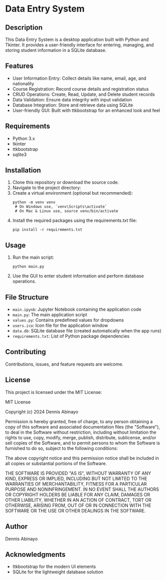 # Data Entry System

## Description
This Data Entry System is a desktop application built with Python and Tkinter. It provides a user-friendly interface for entering, managing, and storing student information in a SQLite database.

## Features
- User Information Entry: Collect details like name, email, age, and nationality
- Course Registration: Record course details and registration status
- CRUD Operations: Create, Read, Update, and Delete student records
- Data Validation: Ensure data integrity with input validation
- Database Integration: Store and retrieve data using SQLite
- User-friendly GUI: Built with ttkbootstrap for an enhanced look and feel

## Requirements
- Python 3.x
- tkinter
- ttkbootstrap
- sqlite3

## Installation
1. Clone this repository or download the source code.
2. Navigate to the project directory:
3. Create a virtual environment (optional but recommended):
   ```
   python -m venv venv
    # On Windows use, `venv\Scripts\activate`
    # On Mac & Linux use, source venv/bin/activate 
   ```
4. Install the required packages using the requirements.txt file:
   ```
   pip install -r requirements.txt
   ```
  

## Usage
1. Run the main script:
   ```
   python main.py
   ```
2. Use the GUI to enter student information and perform database operations.

## File Structure
- `main.ipynb`: Jupyter Notebook containing the application code
- `main.py`: The main application script
- `values.py`: Contains predefined values for dropdowns
- `users.ico`: Icon file for the application window
- `data.db`: SQLite database file (created automatically when the app runs)
- `requirements.txt`: List of Python package dependencies

## Contributing
Contributions, issues, and feature requests are welcome.

## License
This project is licensed under the MIT License:

MIT License

Copyright (c) 2024 Dennis Abinayo

Permission is hereby granted, free of charge, to any person obtaining a copy
of this software and associated documentation files (the "Software"), to deal
in the Software without restriction, including without limitation the rights
to use, copy, modify, merge, publish, distribute, sublicense, and/or sell
copies of the Software, and to permit persons to whom the Software is
furnished to do so, subject to the following conditions:

The above copyright notice and this permission notice shall be included in all
copies or substantial portions of the Software.

THE SOFTWARE IS PROVIDED "AS IS", WITHOUT WARRANTY OF ANY KIND, EXPRESS OR
IMPLIED, INCLUDING BUT NOT LIMITED TO THE WARRANTIES OF MERCHANTABILITY,
FITNESS FOR A PARTICULAR PURPOSE AND NONINFRINGEMENT. IN NO EVENT SHALL THE
AUTHORS OR COPYRIGHT HOLDERS BE LIABLE FOR ANY CLAIM, DAMAGES OR OTHER
LIABILITY, WHETHER IN AN ACTION OF CONTRACT, TORT OR OTHERWISE, ARISING FROM,
OUT OF OR IN CONNECTION WITH THE SOFTWARE OR THE USE OR OTHER DEALINGS IN THE
SOFTWARE.

## Author
Dennis Abinayo

## Acknowledgments
- ttkbootstrap for the modern UI elements
- SQLite for the lightweight database solution